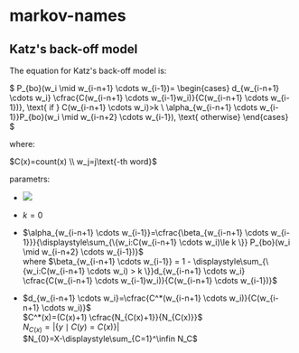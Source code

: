 # markov-names


## Katz's back-off model

The equation for Katz's back-off model is:

$
P_{bo}(w_i \mid w_{i-n+1} \cdots w_{i-1})= 
\begin{cases}
  d_{w_{i-n+1} \cdots w_i} \cfrac{C(w_{i-n+1} \cdots w_{i-1}w_i)}{C(w_{i-n+1} \cdots w_{i-1})}, \text{ if } C(w_{i-n+1} \cdots w_i)>k \\
  \alpha_{w_{i-n+1} \cdots w_{i-1}}P_{bo}(w_i \mid w_{i-n+2} \cdots w_{i-1}), \text{ otherwise}
\end{cases}
$

where:

$C(x)=count(x) \\
w_j=j\text{-th word}$

parametrs:

- <img src="https://latex.codecogs.com/gif.latex?s=\text { $k=0$ }  " />

- $k=0$

- $\alpha_{w_{i-n+1} \cdots w_{i-1}}=\cfrac{\beta_{w_{i-n+1} \cdots w_{i-1}}}{\displaystyle\sum_{\{w_i:C(w_{i-n+1} \cdots w_i)\le k \}} P_{bo}(w_i \mid w_{i-n+2} \cdots w_{i-1})}$  
  where $\beta_{w_{i-n+1} \cdots w_{i-1}} = 1 - \displaystyle\sum_{\{w_i:C(w_{i-n+1} \cdots w_i) > k \}}d_{w_{i-n+1} \cdots w_i} \cfrac{C(w_{i-n+1} \cdots w_{i-1}w_i)}{C(w_{i-n+1} \cdots w_{i-1})}$

- $d_{w_{i-n+1} \cdots w_i}=\cfrac{C^*(w_{i-n+1} \cdots w_i)}{C(w_{i-n+1} \cdots w_i)}$  
  $C^*(x)=(C(x)+1) \cfrac{N_{C(x)+1}}{N_{C(x)}}$  
  $N_{C(x)}=|\{ y \mid C(y)=C(x) \}|$  
  $N_{0}=X-\displaystyle\sum_{C=1}^\infin N_C$
